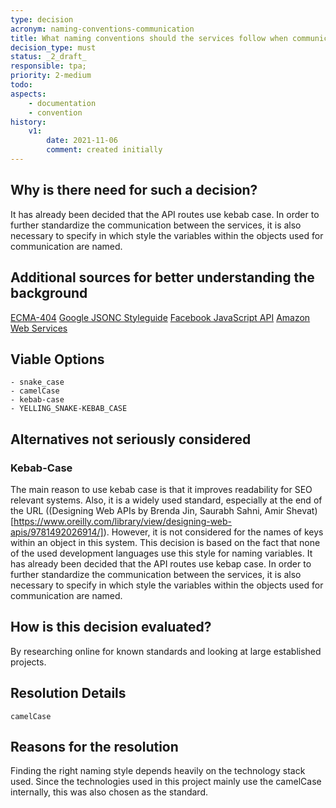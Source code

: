 ```yaml
---
type: decision
acronym: naming-conventions-communication
title: What naming conventions should the services follow when communicating?
decision_type: must
status: _2_draft_
responsible: tpa;
priority: 2-medium
todo:
aspects:
    - documentation
    - convention
history:
    v1:
        date: 2021-11-06
        comment: created initially
---
```


## Why is there need for such a decision?

It has already been decided that the API routes use kebab case. In order to further standardize the communication between the services, it is also necessary to specify in which style the variables within the objects used for communication are named.

## Additional sources for better understanding the background

[ECMA-404](https://www.ecma-international.org/wp-content/uploads/ECMA-404_2nd_edition_december_2017.pdf)
[Google JSONC Styleguide](https://google.github.io/styleguide/jsoncstyleguide.xml)
[Facebook JavaScript API](https://developers.facebook.com/docs/javascript/examples)
[Amazon Web Services ](http://docs.aws.amazon.com/general/latest/gr/aws-ip-ranges.html#aws-ip-syntax)

## Viable Options

    - snake_case
    - camelCase
    - kebab-case
    - YELLING_SNAKE-KEBAB_CASE

## Alternatives not seriously considered

### Kebab-Case

The main reason to use kebab case is that it improves readability for SEO relevant systems. Also, it is a widely used standard, especially at the end of the URL ((Designing Web APIs
by Brenda Jin, Saurabh Sahni, Amir Shevat)[https://www.oreilly.com/library/view/designing-web-apis/9781492026914/]). However, it is not considered for the names of keys within an object in this system. This decision is based on the fact that none of the used development languages use this style for naming variables.
It has already been decided that the API routes use kebap case. In order to further standardize the communication between the services, it is also necessary to specify in which style the variables within the objects used for communication are named.

## How is this decision evaluated?

By researching online for known standards and looking at large established projects.

## Resolution Details

```
camelCase
```

## Reasons for the resolution

Finding the right naming style depends heavily on the technology stack used. Since the technologies used in this project mainly use the camelCase internally, this was also chosen as the standard.
